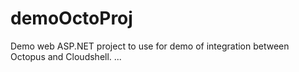 # demoOctoProj

Demo web ASP.NET project to use for demo of integration 
between Octopus and Cloudshell. 
...